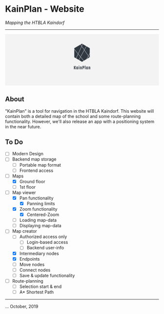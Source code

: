 # KainPlan - Website
_Mapping the HTBLA Kaindorf_

---

![Banner](public/media/logo/twitter_header_photo_2.png)

## About

"KainPlan" is a tool for navigation in the HTBLA Kaindorf. This website will contain both a detailed map of the school and some route-planning functionality. However, we'll also release an app with a positioning system in the near future.

## To Do

- [ ] Modern Design
- [ ] Backend map storage
  - [ ] Portable map format
  - [ ] Frontend access
- [ ] Maps
  - [x] Ground floor
  - [ ] 1st floor
- [ ] Map viewer
  - [x] Pan functionality
    - [x] Panning limits
  - [x] Zoom functionality
    - [x] Centered-Zoom
  - [ ] Loading map-data
  - [ ] Displaying map-data
- [ ] Map creator
  - [ ] Authorized access only
    - [ ] Login-based access
    - [ ] Backend user-info
  - [x] Intermediary nodes
  - [x] Endpoints
  - [ ] Move nodes
  - [ ] Connect nodes
  - [ ] Save & update functionality
- [ ] Route-planning
  - [ ] Selection start & end
  - [ ] A* Shortest Path

---

... October, 2019